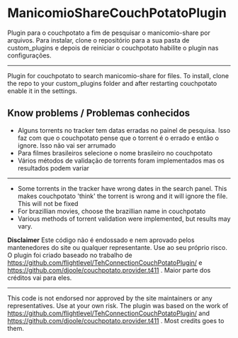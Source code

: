 # ManicomioShareCouchPotatoPlugin #
Plugin para o couchpotato a fim de pesquisar o manicomio-share por arquivos.
Para instalar, clone o repositório para a sua pasta de custom_plugins e depois de reiniciar o couchpotato habilite o plugin nas configurações.
___
Plugin for couchpotato to search manicomio-share for files. 
To install, clone the repo to your custom_plugins folder and after restarting couchpotato enable it in the settings.

## Know problems / Problemas conhecidos ##

+ Alguns torrents no tracker tem datas erradas no painel de pesquisa. Isso faz com que o couchpotato pense que o torrent é o errado e então o ignore. Isso não vai ser arrumado
+ Para filmes brasileiros selecione o nome brasileiro no couchpotato
+ Vários métodos de validação de torrents foram implementados mas os resultados podem variar

___

+ Some torrents in the tracker have wrong dates in the search panel. This makes couchpotato 'think' the torrent is wrong and it will ignore the file. This will not be fixed
+ For brazillian movies, choose the brazillian name in couchpotato
+ Various methods of torrent validation were implemented, but results may vary.

**Disclaimer** 
Este código não é endossado e nem aprovado pelos mantenedores do site ou qualquer representante.
Use ao seu próprio risco.
O plugin foi criado baseado no trabalho de https://github.com/flightlevel/TehConnectionCouchPotatoPlugin/ e https://github.com/djoole/couchpotato.provider.t411 . Maior parte dos créditos vai para eles. 
___
This code is not endorsed nor approved by the site maintainers or any representatives.
Use at your own risk.
The plugin was based on the work of https://github.com/flightlevel/TehConnectionCouchPotatoPlugin/ and https://github.com/djoole/couchpotato.provider.t411 . Most credits goes to them. 

